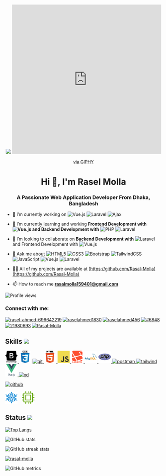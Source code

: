 <div id="header" align="center">
  <img src="https://media.giphy.com/media/M9gbBd9nbDrOTu1Mqx/giphy.gif" width="100"/>
  <iframe src="https://giphy.com/embed/LYBHgc2yiO07G3dkkQ" width="480" height="480" frameBorder="0" class="giphy-embed" allowFullScreen></iframe><p><a href="https://giphy.com/gifs/Veeam-veeam-LYBHgc2yiO07G3dkkQ">via GIPHY</a></p>
</div>

<h1 align="center">Hi 👋, I'm Rasel Molla</h1>
<h3 align="center">A Passionate Web Application Developer From Dhaka, Bangladesh</h3>

- 🔭 I’m currently working on ![Vue.js](https://img.shields.io/badge/vuejs-%2335495e.svg?style=for-the-badge&logo=vuedotjs&logoColor=%234FC08D) ![Laravel](https://img.shields.io/badge/laravel-%23FF2D20.svg?style=for-the-badge&logo=laravel&logoColor=white) ![Ajax](https://img.shields.io/badge/Ajax-%230549e.svg?style=for-the-badge&logo=Ajaxs&logoColor=%34FD08D)
- 🌱 I’m currently learning and working **Frontend Development with ![Vue.js](https://img.shields.io/badge/vuejs-%2335495e.svg?style=for-the-badge&logo=vuedotjs&logoColor=%234FC08D) and Backend Development with** ![PHP](https://img.shields.io/badge/php-%23777BB4.svg?style=for-the-badge&logo=php&logoColor=white) ![Laravel](https://img.shields.io/badge/laravel-%23FF2D20.svg?style=for-the-badge&logo=laravel&logoColor=white)

- 👯 I’m looking to collaborate on **Backend Development with** ![Laravel](https://img.shields.io/badge/laravel-%23FF2D20.svg?style=for-the-badge&logo=laravel&logoColor=white) and Frontend Development with ![Vue.js](https://img.shields.io/badge/vuejs-%2335495e.svg?style=for-the-badge&logo=vuedotjs&logoColor=%234FC08D)

- 💬 Ask me about  ![HTML5](https://img.shields.io/badge/html5-%23E34F26.svg?style=for-the-badge&logo=html5&logoColor=white) ![CSS3](https://img.shields.io/badge/css3-%231572B6.svg?style=for-the-badge&logo=css3&logoColor=white) ![Bootstrap](https://img.shields.io/badge/bootstrap-%23563D7C.svg?style=for-the-badge&logo=bootstrap&logoColor=white)
![TailwindCSS](https://img.shields.io/badge/tailwindcss-%2338B2AC.svg?style=for-the-badge&logo=tailwind-css&logoColor=white)
![JavaScript](https://img.shields.io/badge/javascript-%23323330.svg?style=for-the-badge&logo=javascript&logoColor=%23F7DF1E)
![Vue.js](https://img.shields.io/badge/vuejs-%2335495e.svg?style=for-the-badge&logo=vuedotjs&logoColor=%234FC08D) ![Laravel](https://img.shields.io/badge/laravel-%23FF2D20.svg?style=for-the-badge&logo=laravel&logoColor=white)

- 👨‍💻 All of my projects are available at [https://github.com/Rasal-Molla](https://github.com/Rasal-Molla)
- 📫 How to reach me **rasalmolla159401@gmail.com**

![Profile views](https://gpvc.arturio.dev/Rasal-Molla)

<h3 align="left">Connect with me:</h3>
<p align="left">
<a href="https://linkedin.com/in/rasel-ahmed-696642219" target="blank"><img align="center" src="https://raw.githubusercontent.com/rahuldkjain/github-profile-readme-generator/master/src/images/icons/Social/linked-in-alt.svg" alt="rasel-ahmed-696642219" height="30" width="40" /></a>
<a href="https://fb.com/raselahmed1830" target="blank"><img align="center" src="https://raw.githubusercontent.com/rahuldkjain/github-profile-readme-generator/master/src/images/icons/Social/facebook.svg" alt="raselahmed1830" height="30" width="40" /></a>
<a href="https://instagram.com/raselahmed456" target="blank"><img align="center" src="https://raw.githubusercontent.com/rahuldkjain/github-profile-readme-generator/master/src/images/icons/Social/instagram.svg" alt="raselahmed456" height="30" width="40" /></a>
<a href="https://discord.gg/#6848" target="blank"><img align="center" src="https://raw.githubusercontent.com/rahuldkjain/github-profile-readme-generator/master/src/images/icons/Social/discord.svg" alt="#6848" height="30" width="40" /></a>
<a href="https://stackoverflow.com/users/21980693" target="blank"><img align="center" src="https://raw.githubusercontent.com/rahuldkjain/github-profile-readme-generator/master/src/images/icons/Social/stack-overflow.svg" alt="21980693" height="30" width="40" /></a>
<a href="https://www.frontendmentor.io/profile/Rasal-Molla" target="blank"><img align="center" src="https://www.frontendmentor.io/static/images/logo-desktop.svg" alt="Rasal-Molla" height="30" width="130" /></a>
</p>

<h2> Skills <img src = "https://media2.giphy.com/media/QssGEmpkyEOhBCb7e1/giphy.gif?cid=ecf05e47a0n3gi1bfqntqmob8g9aid1oyj2wr3ds3mg700bl&rid=giphy.gif" width = 32px> </h2>
<p align="left"> 
<a href="https://getbootstrap.com" target="_blank" rel="noreferrer"> <img src="https://raw.githubusercontent.com/devicons/devicon/master/icons/bootstrap/bootstrap-plain-wordmark.svg" alt="bootstrap" width="40" height="40"/> </a> 
<a href="https://www.w3schools.com/css/" target="_blank" rel="noreferrer"> <img src="https://raw.githubusercontent.com/devicons/devicon/master/icons/css3/css3-original-wordmark.svg" alt="css3" width="40" height="40"/></a> 
<a href="https://git-scm.com/" target="_blank" rel="noreferrer"> <img src="https://www.vectorlogo.zone/logos/git-scm/git-scm-icon.svg" alt="git" width="40" height="40"/> </a> 
<a href="https://www.w3.org/html/" target="_blank" rel="noreferrer"> <img src="https://raw.githubusercontent.com/devicons/devicon/master/icons/html5/html5-original-wordmark.svg" alt="html5" width="40" height="40"/> </a>
<a href="https://developer.mozilla.org/en-US/docs/Web/JavaScript" target="_blank" rel="noreferrer"> <img src="https://raw.githubusercontent.com/devicons/devicon/master/icons/javascript/javascript-original.svg" alt="javascript" width="40" height="40"/> </a> 
<a href="https://laravel.com/" target="_blank" rel="noreferrer"> <img src="https://raw.githubusercontent.com/devicons/devicon/master/icons/laravel/laravel-plain-wordmark.svg" alt="laravel" width="40" height="40"/> </a> <a href="https://www.mysql.com/" target="_blank" rel="noreferrer"> <img src="https://raw.githubusercontent.com/devicons/devicon/master/icons/mysql/mysql-original-wordmark.svg" alt="mysql" width="40" height="40"/> </a> 
<a href="https://www.php.net" target="_blank" rel="noreferrer"> <img src="https://raw.githubusercontent.com/devicons/devicon/master/icons/php/php-original.svg" alt="php" width="40" height="40"/> </a> 
<a href="https://postman.com" target="_blank" rel="noreferrer"> <img src="https://www.vectorlogo.zone/logos/getpostman/getpostman-icon.svg" alt="postman" width="40" height="40"/> </a> 
<a href="https://tailwindcss.com/" target="_blank" rel="noreferrer"> <img src="https://www.vectorlogo.zone/logos/tailwindcss/tailwindcss-icon.svg" alt="tailwind" width="40" height="40"/> </a>
<a href="https://vuejs.org/" target="_blank" rel="noreferrer"> <img src="https://raw.githubusercontent.com/devicons/devicon/master/icons/vuejs/vuejs-original-wordmark.svg" alt="vuejs" width="40" height="40"/> </a>
<a href="https://www.adobe.com/products/xd.html" target="_blank" rel="noreferrer"> <img src="https://cdn.worldvectorlogo.com/logos/adobe-xd.svg" alt="xd" width="40" height="40"/> </a> </p>



[<img src='https://cdn.jsdelivr.net/npm/simple-icons@3.0.1/icons/github.svg' alt='github' height='40'>](https://github.com/Rasal-Molla)  

<a href='https://archiveprogram.github.com/'><img src='https://raw.githubusercontent.com/acervenky/animated-github-badges/master/assets/acbadge.gif' width='40' height='40'></a> <a href='https://docs.github.com/en/developers'><img src='https://raw.githubusercontent.com/acervenky/animated-github-badges/master/assets/devbadge.gif' width='40' height='40'></a> 

<h2>Status <img src = "https://cdn.dribbble.com/users/304485/screenshots/3301972/media/d82e503513ffaed91794ad86c01cd38d.gif" width = 32px></h2>

[![Top Langs](https://github-readme-stats.vercel.app/api/top-langs/?username=Rasal-Molla)](https://github.com/anuraghazra/github-readme-stats)

![GitHub stats](https://github-readme-stats.vercel.app/api?username=Rasal-Molla&show_icons=true&count_private=true)


![GitHub streak stats](https://streak-stats.demolab.com/?user=Rasal-Molla)

<p align="left"> <a href="https://github.com/ryo-ma/github-profile-trophy"><img src="https://github-profile-trophy.vercel.app/?username=rasal-molla" alt="rasal-molla" /></a> </p>

![GitHub metrics](https://metrics.lecoq.io/Rasal-Molla) 
